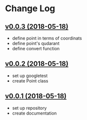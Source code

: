 # Change Log

## [v0.0.3 (2018-05-18)](../tree/v0.0.3)
- define point in terms of coordinats
- define point's qudarant
- define convert function

## [v0.0.2 (2018-05-18)](../tree/v0.0.2)
- set up googletest
- create Point class

## [v0.0.1 (2018-05-18)](../tree/v0.0.1)
 - set up repository
 - create documentation
